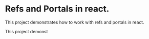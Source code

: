 # Refs and Portals in react.

This project demonstrates how to work with refs and portals in react.

This project demonst